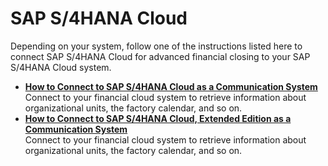 <!-- loio60448a78a0bf4414a0d7e431d3e1366e -->

# SAP S/4HANA Cloud

Depending on your system, follow one of the instructions listed here to connect SAP S/4HANA Cloud for advanced financial closing to your SAP S/4HANA Cloud system.

-   **[How to Connect to SAP S/4HANA Cloud as a Communication System](how-to-connect-to-sap-s-4hana-cloud-as-a-communication-system-d45dd6b.md "Connect to your financial cloud system to retrieve information about organizational
		units, the factory calendar, and so on.")**  
Connect to your financial cloud system to retrieve information about organizational units, the factory calendar, and so on.
-   **[How to Connect to SAP S/4HANA Cloud, Extended Edition as a Communication System](how-to-connect-to-sap-s-4hana-cloud-extended-edition-as-a-communication-system-526613a.md "Connect to your financial cloud system to retrieve information about organizational units, the factory calendar, and so on.")**  
Connect to your financial cloud system to retrieve information about organizational units, the factory calendar, and so on.

